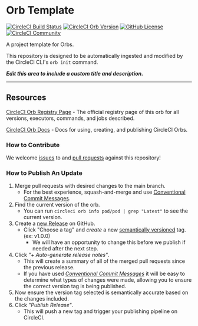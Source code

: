 # Orb Template


[![CircleCI Build Status](https://circleci.com/gh/xxKRASHxx/circleci-pod-orb.svg?style=shield "CircleCI Build Status")](https://circleci.com/gh/xxKRASHxx/circleci-pod-orb) [![CircleCI Orb Version](https://badges.circleci.com/orbs/pod/pod.svg)](https://circleci.com/orbs/registry/orb/pod/pod) [![GitHub License](https://img.shields.io/badge/license-MIT-lightgrey.svg)](https://raw.githubusercontent.com/xxKRASHxx/circleci-pod-orb/master/LICENSE) [![CircleCI Community](https://img.shields.io/badge/community-CircleCI%20Discuss-343434.svg)](https://discuss.circleci.com/c/ecosystem/orbs)



A project template for Orbs.

This repository is designed to be automatically ingested and modified by the CircleCI CLI's `orb init` command.

_**Edit this area to include a custom title and description.**_

---

## Resources

[CircleCI Orb Registry Page](https://circleci.com/orbs/registry/orb/pod/pod) - The official registry page of this orb for all versions, executors, commands, and jobs described.

[CircleCI Orb Docs](https://circleci.com/docs/2.0/orb-intro/#section=configuration) - Docs for using, creating, and publishing CircleCI Orbs.

### How to Contribute

We welcome [issues](https://github.com/xxKRASHxx/circleci-pod-orb/issues) to and [pull requests](https://github.com/xxKRASHxx/circleci-pod-orb/pulls) against this repository!

### How to Publish An Update
1. Merge pull requests with desired changes to the main branch.
    - For the best experience, squash-and-merge and use [Conventional Commit Messages](https://conventionalcommits.org/).
2. Find the current version of the orb.
    - You can run `circleci orb info pod/pod | grep "Latest"` to see the current version.
3. Create a [new Release](https://github.com/xxKRASHxx/circleci-pod-orb/releases/new) on GitHub.
    - Click "Choose a tag" and _create_ a new [semantically versioned](http://semver.org/) tag. (ex: v1.0.0)
      - We will have an opportunity to change this before we publish if needed after the next step.
4.  Click _"+ Auto-generate release notes"_.
    - This will create a summary of all of the merged pull requests since the previous release.
    - If you have used _[Conventional Commit Messages](https://conventionalcommits.org/)_ it will be easy to determine what types of changes were made, allowing you to ensure the correct version tag is being published.
5. Now ensure the version tag selected is semantically accurate based on the changes included.
6. Click _"Publish Release"_.
    - This will push a new tag and trigger your publishing pipeline on CircleCI.